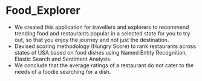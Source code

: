 # Food_Explorer

* We created this application for travellers and explorers to recommend trending food and restaurants popular in a selected state for you to try out, so that you enjoy the journey and not just the destination.
* Devised scoring methodology (Hungry Score) to rank restaurants across states of USA based on food dishes using Named Entity Recognition, Elastic Search and Sentiment Analysis.
* We conclude that the average ratings of a restaurant do not cater to the needs of a foodie searching for a dish.
